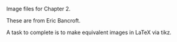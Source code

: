 Image files for Chapter 2.

These are from Eric Bancroft.

A task to complete is to make equivalent images in LaTeX via tikz.
